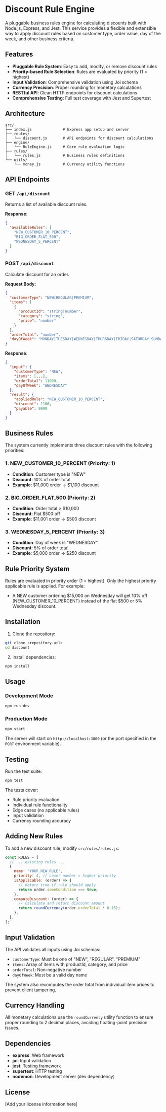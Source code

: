 # Discount Rule Engine

A pluggable business rules engine for calculating discounts built with Node.js, Express, and Jest. This service provides a flexible and extensible way to apply discount rules based on customer type, order value, day of the week, and other business criteria.

## Features

- **Pluggable Rule System**: Easy to add, modify, or remove discount rules
- **Priority-based Rule Selection**: Rules are evaluated by priority (1 = highest)
- **Input Validation**: Comprehensive validation using Joi schema
- **Currency Precision**: Proper rounding for monetary calculations
- **RESTful API**: Clean HTTP endpoints for discount calculations
- **Comprehensive Testing**: Full test coverage with Jest and Supertest

## Architecture

```
src/
├── index.js              # Express app setup and server
├── routes/
│   └── discount.js       # API endpoints for discount calculations
├── engine/
│   └── RuleEngine.js     # Core rule evaluation logic
├── rules/
│   └── rules.js          # Business rules definitions
└── utils/
    └── money.js          # Currency utility functions
```

## API Endpoints

### GET `/api/discount`
Returns a list of available discount rules.

**Response:**
```json
{
  "availableRules": [
    "NEW_CUSTOMER_10_PERCENT",
    "BIG_ORDER_FLAT_500",
    "WEDNESDAY_5_PERCENT"
  ]
}
```

### POST `/api/discount`
Calculate discount for an order.

**Request Body:**
```json
{
  "customerType": "NEW|REGULAR|PREMIUM",
  "items": [
    {
      "productId": "string|number",
      "category": "string",
      "price": "number"
    }
  ],
  "orderTotal": "number",
  "dayOfWeek": "MONDAY|TUESDAY|WEDNESDAY|THURSDAY|FRIDAY|SATURDAY|SUNDAY"
}
```

**Response:**
```json
{
  "input": {
    "customerType": "NEW",
    "items": [...],
    "orderTotal": 11000,
    "dayOfWeek": "WEDNESDAY"
  },
  "result": {
    "appliedRule": "NEW_CUSTOMER_10_PERCENT",
    "discount": 1100,
    "payable": 9900
  }
}
```

## Business Rules

The system currently implements three discount rules with the following priorities:

### 1. NEW_CUSTOMER_10_PERCENT (Priority: 1)
- **Condition**: Customer type is "NEW"
- **Discount**: 10% of order total
- **Example**: $11,000 order → $1,100 discount

### 2. BIG_ORDER_FLAT_500 (Priority: 2)
- **Condition**: Order total > $10,000
- **Discount**: Flat $500 off
- **Example**: $11,001 order → $500 discount

### 3. WEDNESDAY_5_PERCENT (Priority: 3)
- **Condition**: Day of week is "WEDNESDAY"
- **Discount**: 5% of order total
- **Example**: $5,000 order → $250 discount

## Rule Priority System

Rules are evaluated in priority order (1 = highest). Only the highest priority applicable rule is applied. For example:
- A NEW customer ordering $15,000 on Wednesday will get 10% off (NEW_CUSTOMER_10_PERCENT) instead of the flat $500 or 5% Wednesday discount.

## Installation

1. Clone the repository:
```bash
git clone <repository-url>
cd discount
```

2. Install dependencies:
```bash
npm install
```

## Usage

### Development Mode
```bash
npm run dev
```

### Production Mode
```bash
npm start
```

The server will start on `http://localhost:3000` (or the port specified in the `PORT` environment variable).

## Testing

Run the test suite:
```bash
npm test
```

The tests cover:
- Rule priority evaluation
- Individual rule functionality
- Edge cases (no applicable rules)
- Input validation
- Currency rounding accuracy

## Adding New Rules

To add a new discount rule, modify `src/rules/rules.js`:

```javascript
const RULES = [
  // ... existing rules ...
  {
    name: 'YOUR_NEW_RULE',
    priority: 4, // Lower number = higher priority
    isApplicable: (order) => {
      // Return true if rule should apply
      return order.someCondition === true;
    },
    computeDiscount: (order) => {
      // Calculate and return discount amount
      return roundCurrency(order.orderTotal * 0.15);
    },
  },
];
```

## Input Validation

The API validates all inputs using Joi schemas:
- `customerType`: Must be one of "NEW", "REGULAR", "PREMIUM"
- `items`: Array of items with productId, category, and price
- `orderTotal`: Non-negative number
- `dayOfWeek`: Must be a valid day name

The system also recomputes the order total from individual item prices to prevent client tampering.

## Currency Handling

All monetary calculations use the `roundCurrency` utility function to ensure proper rounding to 2 decimal places, avoiding floating-point precision issues.

## Dependencies

- **express**: Web framework
- **joi**: Input validation
- **jest**: Testing framework
- **supertest**: HTTP testing
- **nodemon**: Development server (dev dependency)

## License

[Add your license information here]
